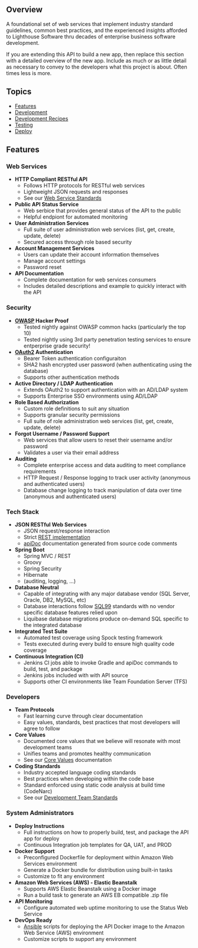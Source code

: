 ## Overview
A foundational set of web services that implement industry standard guidelines, common best practices, and the experienced insights afforded to Lighthouse Software thru decades of enterprise business software development. 

If you are extending this API to build a new app, then replace this section with a detailed overview of the new app. Include as much or as little detail as necessary to convey to the developers what this project is about. Often times less is more. 

## Topics
* [Features](#features)
* [Development](readme_docs/DEVELOPMENT.md)
* [Development Recipes](readme_docs/DEVELOPMENT-RECIPES.md)
* [Testing](readme_docs/STANDARDS-TESTING.md)
* [Deploy](readme_docs/DEPLOY.md)

## Features

### Web Services
* __HTTP Compliant RESTful API__
  - Follows HTTP protocols for RESTful web services
  - Lightweight JSON requests and responses
  - See our [Web Service Standards](readme_docs/STANDARDS-WEB-SERVICES.md)
* __Public API Status Service__
  - Web serbice that provides general status of the API to the public
  - Helpful endpiont for automated monitoring
* __User Administration Services__
  - Full suite of user administration web services (list, get, create, update, delete)
  - Secured access through role based security
* __Account Management Services__
  - Users can update their account information themselves
  - Manage account settings
  - Password reset
* __API Documentation__
  - Complete documentation for web services consumers
  - Includes detailed descriptions and example to quickly interact with the API

### Security
* __[OWASP](https://www.owasp.org/index.php/Category:OWASP_Top_Ten_Project) Hacker Proof__
  - Tested nightly against OWASP common hacks (particularly the top 10)
  - Tested nightly using 3rd party penetration testing services to ensure entperprise grade security!
* __[OAuth2](https://oauth.net/2/) Authentication__
  - Bearer Token authentication configuraiton
  - SHA2 hash encrypted user password (when authenticating using the database)
  - Supports other authentication methods
* __Active Directory / LDAP Authentication__
  - Extends OAuth2 to support authentication with an AD/LDAP system
  - Supports Enterprise SSO environments using AD/LDAP
* __Role Based Authorization__
  - Custom role definitions to suit any situation
  - Supports granular security permissions 
  - Full suite of role administration web services (list, get, create, update, delete)
* __Forgot Username / Password Support__
  - Web services that allow users to reset their username and/or password
  - Validates a user via their email address
* __Auditing__
  - Complete enterprise access and data auditing to meet compliance requirements
  - HTTP Request / Response logging to track user activity (anonymous and authenticated users)
  - Database change logging to track manipulation of data over time (anonymous and authenticated users)

### Tech Stack
* __JSON RESTful Web Services__
  - JSON request/response interaction
  - Strict [REST implementation](readme_docs/STANDARDS-WEB-SERVICES.md)
  - [apiDoc](http://apidocjs.com) documentation generated from source code comments
* __Spring Boot__
  - Spring MVC / REST
  - Groovy
  - Spring Security
  - Hibernate
  - (auditing, logging, ...)
* __Database Neutral__
  - Capable of integrating with any major database vendor (SQL Server, Oracle, DB2, MySQL, etc)
  - Database interactions follow [SQL99](https://en.wikipedia.org/wiki/SQL:1999) standards with no vendor specific database features relied upon
  - Liquibase database migrations produce on-demand SQL specific to the integrated database
* __Integrated Test Suite__
  - Automated test coverage using Spock testing framework
  - Tests executed during every build to ensure high quality code coverage
* __Continuous Integration (CI)__
  - Jenkins CI jobs able to invoke Gradle and apiDoc commands to build, test, and package
  - Jenkins jobs included with with API source
  - Supports other CI environments like Team Foundation Server (TFS)

### Developers
* __Team Protocols__
  - Fast learning curve through clear documentation
  - Easy values, standards, best practices that most developers will agree to follow
* __Core Values__
  - Documented core values that we believe will resonate with most development teams
  - Unifies teams and promotes healthy communication
  - See our [Core Values](readme_docs/DEVELOPMENT.md#core-values) documentation
* __Coding Standards__ 
  - Industry accepted language coding standards
  - Best practices when developing within the code base
  - Standard enforced using static code analysis at build time (CodeNarc)
  - See our [Development Team Standards](#development-team-standards)
  
### System Administrators
* __Deploy Instructions__
  - Full instructions on how to properly build, test, and package the API app for deploy
  - Continuous Integration job templates for QA, UAT, and PROD
* __Docker Support__
  - Preconfigured Dockerfile for deployment within Amazon Web Services environment
  - Generate a Docker bundle for distribution using built-in tasks
  - Customize to fit any environment
* __Amazon Web Services (AWS) - Elastic Beanstalk__
  - Supports AWS Elastic Beanstalk using a Docker image
  - Run a build task to generate an AWS EB compatible .zip file
* __API Monitoring__
  - Configure automated web uptime monitoring to use the Status Web Service
* __DevOps Ready__
  - [Ansible](https://www.ansible.com) scripts for deploying the API Docker image to the Amazon Web Service (AWS) environment
  - Customize scripts to support any environment
